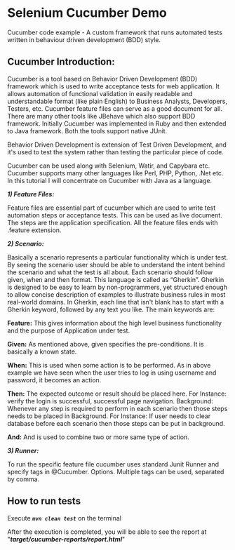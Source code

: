 # Selenium Cucumber Demo

Cucumber code example - A custom framework that runs automated tests written in behaviour driven development (BDD) style.

## Cucumber Introduction:

Cucumber is a tool based on Behavior Driven Development (BDD) framework which is used to write acceptance tests for web application. It allows automation of functional validation in easily readable and understandable format (like plain English) to Business Analysts, Developers, Testers, etc. Cucumber feature files can serve as a good document for all. There are many other tools like JBehave which also support BDD framework. Initially Cucumber was implemented in Ruby and then extended to Java framework. Both the tools support native JUnit.

Behavior Driven Development is extension of Test Driven Development, and it's used to test the system rather than testing the particular piece of code.

Cucumber can be used along with Selenium, Watir, and Capybara etc. Cucumber supports many other languages like Perl, PHP, Python, .Net etc. In this tutorial I will concentrate on Cucumber with Java as a language.

***1) Feature Files:***

Feature files are essential part of cucumber which are used to write test automation steps or acceptance tests. This can be used as live document. The steps are the application specification. All the feature files ends with .feature extension.

***2) Scenario:***

Basically a scenario represents a particular functionality which is under test. By seeing the scenario user should be able to understand the intent behind the scenario and what the test is all about. Each scenario should follow given, when and then format. This language is called as “Gherkin”. Gherkin is designed to be easy to learn by non-programmers, yet structured enough to allow concise description of examples to illustrate business rules in most real-world domains.
In Gherkin, each line that isn't blank has to start with a Gherkin keyword, followed by any text you like. The main keywords are:

**Feature:** This gives information about the high level business functionality and the purpose of Application under test.

**Given:** As mentioned above, given specifies the pre-conditions. It is basically a known state.

**When:** This is used when some action is to be performed. As in above example we have seen when the user tries to log in using username and password, it becomes an action.

**Then:** The expected outcome or result should be placed here. For Instance: verify the login is successful, successful page navigation.
Background: Whenever any step is required to perform in each scenario then those steps needs to be placed in Background. For Instance: If user needs to clear database before each scenario then those steps can be put in background.

**And:** And is used to combine two or more same type of action.

***3) Runner:***

To run the specific feature file cucumber uses standard Junit Runner and specify tags in @Cucumber. Options. Multiple tags can be used, separated by comma. 

## How to run tests

Execute ***`mvn clean test`*** on the terminal

After the execution is completed, you will be able to see the report at "***target/cucumber-reports/report.html***"
